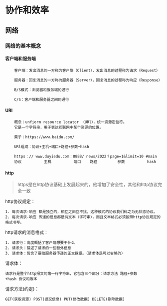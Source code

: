 # 协作和效率

## 网络

### 网络的基本概念

   #### 客户端和服务端

        客户端：发出消息的一方称为客户端（Client），发出消息的过程称为请求（Request）

        服务器：回复消息的一方称为服务器（Server），回复消息的过程称为响应（Response）

        B/S模式：浏览器和服务端的通行

        C/S：客户端和服务器之间的通行

   #### URl

        概念：unfiorm resource locator （URl），统一资源定位符。
        它是一个字符串，用于表达互联网中某个资源的位置。

        栗子：https://www.baidu.com/

        URl组成：协议+主机+端口+路径+参数+hash

        https：// www.duyiedu.com：8888/ news/2022？page=1&limit=10 #main
        协议          主机          端口    路径         参数          hash
   #### http
   >https是在http协议基础上发展起来的，他增加了安全性，其他和http协议完全一致
   
   http协议规定：
  ``` 
  1. 每次请求-响应 都是独立的，相互之间互不扰。这种模式的协议我们称之为无状态协议。
  2. 每次请求-响应 传递的信息都是纯文本（字符串），而且文本格式必须按照http协议规定的格式书写。
  ```
  http请求的消息格式：
  ``` 
  1. 请求行：高度概括了客户端想要干什么
  2. 请求头：描述了请求的一些额外信息
  3. 请求体：包含了要给服务器传递的正文数据。（请求体是可以省略的）
  ```
请求体：
```
请求行是整个http报文的第一行字符串，它包含三个部分：请求方法 路径+参数
+hash 协议和版本
```

 请求方法(约定)：
 ```
 GET(获取资源) POST(提交信息) PUT(修改数据) DELETE(删除数据)
 ```

